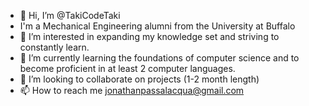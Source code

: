 - 👋 Hi, I’m @TakiCodeTaki
- I'm a Mechanical Engineering alumni from the University at Buffalo
- 👀 I’m interested in expanding my knowledge set and striving to constantly learn.
- 🌱 I’m currently learning the foundations of computer science and to become proficient in at least 2 computer languages.
- 💞️ I’m looking to collaborate on projects (1-2 month length)
- 📫 How to reach me jonathanpassalacqua@gmail.com

<!---
TakiCodeTaki/TakiCodeTaki is a ✨ special ✨ repository because its `README.md` (this file) appears on your GitHub profile.
You can click the Preview link to take a look at your changes.
--->
